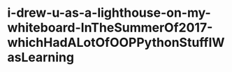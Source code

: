 # i-drew-u-as-a-lighthouse-on-my-whiteboard-InTheSummerOf2017-whichHadALotOfOOPPythonStuffIWasLearning